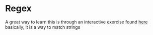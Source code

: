 # Regex
A great way to learn this is through an interactive exercise found [here](https://regexone.com/lesson/kleene_operators?)
basically, it is a way to match strings


